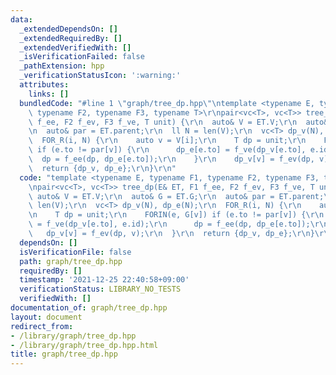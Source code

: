 ```yaml
---
data:
  _extendedDependsOn: []
  _extendedRequiredBy: []
  _extendedVerifiedWith: []
  _isVerificationFailed: false
  _pathExtension: hpp
  _verificationStatusIcon: ':warning:'
  attributes:
    links: []
  bundledCode: "#line 1 \"graph/tree_dp.hpp\"\ntemplate <typename E, typename F1,\
    \ typename F2, typename F3, typename T>\r\npair<vc<T>, vc<T>> tree_dp(E& ET, F1\
    \ f_ee, F2 f_ev, F3 f_ve, T unit) {\r\n  auto& V = ET.V;\r\n  auto& G = ET.G;\r\
    \n  auto& par = ET.parent;\r\n  ll N = len(V);\r\n  vc<T> dp_v(N), dp_e(N);\r\n\
    \  FOR_R(i, N) {\r\n    auto v = V[i];\r\n    T dp = unit;\r\n    FORIN(e, G[v])\
    \ if (e.to != par[v]) {\r\n      dp_e[e.to] = f_ve(dp_v[e.to], e.id);\r\n    \
    \  dp = f_ee(dp, dp_e[e.to]);\r\n    }\r\n    dp_v[v] = f_ev(dp, v);\r\n  }\r\n\
    \  return {dp_v, dp_e};\r\n}\r\n"
  code: "template <typename E, typename F1, typename F2, typename F3, typename T>\r\
    \npair<vc<T>, vc<T>> tree_dp(E& ET, F1 f_ee, F2 f_ev, F3 f_ve, T unit) {\r\n \
    \ auto& V = ET.V;\r\n  auto& G = ET.G;\r\n  auto& par = ET.parent;\r\n  ll N =\
    \ len(V);\r\n  vc<T> dp_v(N), dp_e(N);\r\n  FOR_R(i, N) {\r\n    auto v = V[i];\r\
    \n    T dp = unit;\r\n    FORIN(e, G[v]) if (e.to != par[v]) {\r\n      dp_e[e.to]\
    \ = f_ve(dp_v[e.to], e.id);\r\n      dp = f_ee(dp, dp_e[e.to]);\r\n    }\r\n \
    \   dp_v[v] = f_ev(dp, v);\r\n  }\r\n  return {dp_v, dp_e};\r\n}\r\n"
  dependsOn: []
  isVerificationFile: false
  path: graph/tree_dp.hpp
  requiredBy: []
  timestamp: '2021-12-25 22:40:58+09:00'
  verificationStatus: LIBRARY_NO_TESTS
  verifiedWith: []
documentation_of: graph/tree_dp.hpp
layout: document
redirect_from:
- /library/graph/tree_dp.hpp
- /library/graph/tree_dp.hpp.html
title: graph/tree_dp.hpp
---
```

